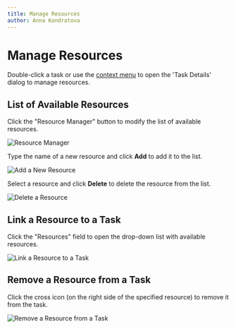 ```yaml
---
title: Manage Resources
author: Anna Kondratova
---
```

# Manage Resources

Double-click a task or use the [context menu](~/interface-elements-for-web/articles/gantt/context-menu.md) to open the 'Task Details' dialog to manage resources.

## List of Available Resources

Click the "Resource Manager" button to modify the list of available resources.

![Resource Manager](~/interface-elements-for-web/images/Gantt/resource-manager.png)

Type the name of a new resource and click **Add** to add it to the list.

![Add a New Resource](~/interface-elements-for-web/images/Gantt/new-resource.png)

Select a resource and click **Delete** to delete the resource from the list.

![Delete a Resource](~/interface-elements-for-web/images/Gantt/delete-resource.png)

## Link a Resource to a Task

Click the "Resources" field to open the drop-down list with available resources.

![Link a Resource to a Task](~/interface-elements-for-web/images/Gantt/resource-list.png)

## Remove a Resource from a Task

Click the cross icon (on the right side of the specified resource) to remove it from the task. 

![Remove a Resource from a Task](~/interface-elements-for-web/images/Gantt/remove-resource.png)
